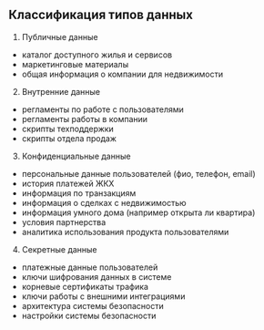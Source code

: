 ## Классификация типов данных

1. Публичные данные
  - каталог доступного жилья и сервисов
  - маркетинговые материалы
  - общая информация о компании для недвижимости

2. Внутренние данные
  - регламенты по работе с пользователями
  - регламенты работы в компании
  - скрипты техподдержки
  - скрипты отдела продаж

3. Конфиденциальные данные
  - персональные данные пользователей (фио, телефон, email)
  - история платежей ЖКХ
  - информация по транзакциям
  - информация о сделках с недвижимостью
  - информация умного дома (например открыта ли квартира)
  - условия партнерства
  - аналитика использования продукта пользователями

4. Секретные данные
  - платежные данные пользователей
  - ключи шифрования данных в системе
  - корневые сертификаты трафика
  - ключи работы с внешними интеграциями
  - архитектура системы безопасности
  - настройки системы безопасности
